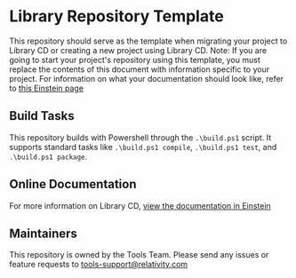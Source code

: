 # Library Repository Template

This repository should serve as the template when migrating your project to Library CD or creating a new project using Library CD.
Note: If you are going to start your project's repository using this template, you must replace the contents of this document with information specific to your project. For information on what your documentation should look like, refer to [this Einstein page](https://einstein.kcura.com/x/RglUB)

## Build Tasks

This repository builds with Powershell through the `.\build.ps1` script. 
It supports standard tasks like `.\build.ps1 compile`, `.\build.ps1 test`, and `.\build.ps1 package`.

## Online Documentation

For more information on Library CD, [view the documentation in Einstein](https://einstein.kcura.com/x/Kj-bC)

## Maintainers

This repository is owned by the Tools Team. Please send any issues or feature requests to tools-support@relativity.com